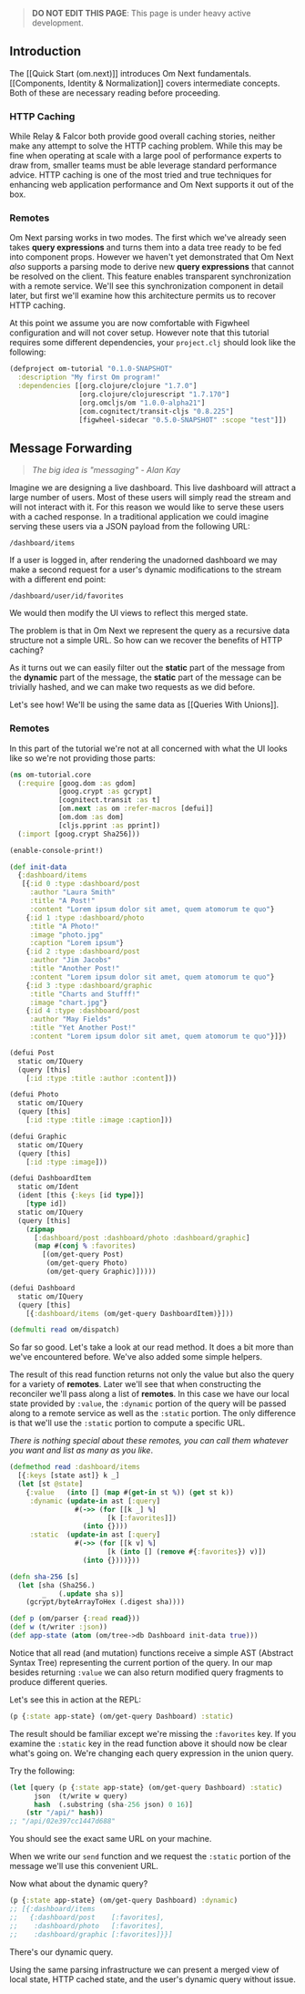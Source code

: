 > **DO NOT EDIT THIS PAGE**: This page is under heavy active
> development.

## Introduction

The [[Quick Start (om.next)]] introduces Om Next
fundamentals. [[Components, Identity & Normalization]] covers
intermediate concepts. Both of these are necessary reading before
proceeding.

### HTTP Caching

While Relay & Falcor both provide good overall caching stories,
neither make any attempt to solve the HTTP caching problem. While this
may be fine when operating at scale with a large pool of performance
experts to draw from, smaller teams must be able leverage standard
performance advice. HTTP caching is one of the most tried and true
techniques for enhancing web application performance and Om Next
supports it out of the box.

### Remotes

Om Next parsing works in two modes. The first which we've already seen
takes **query expressions** and turns them into a data tree ready to
be fed into component props. However we haven't yet demonstrated that
Om Next *also* supports a parsing mode to derive new **query
expressions** that cannot be resolved on the client. This feature
enables transparent synchronization with a remote service. We'll see
this synchronization component in detail later, but first we'll examine how
this architecture permits us to recover HTTP caching.

At this point we assume you are now comfortable with Figwheel
configuration and will not cover setup. However note that this
tutorial requires some different dependencies, your `project.clj`
should look like the following:

```clj
(defproject om-tutorial "0.1.0-SNAPSHOT"
  :description "My first Om program!"
  :dependencies [[org.clojure/clojure "1.7.0"]
                 [org.clojure/clojurescript "1.7.170"]
                 [org.omcljs/om "1.0.0-alpha21"]
                 [com.cognitect/transit-cljs "0.8.225"]
                 [figwheel-sidecar "0.5.0-SNAPSHOT" :scope "test"]])
```

## Message Forwarding

> *The big idea is "messaging" - Alan Kay*

Imagine we are designing a live dashboard. This live dashboard will
attract a large number of users. Most of these users will simply read
the stream and will not interact with it. For this reason we would
like to serve these users with a cached response. In a traditional
application we could imagine serving these users via a JSON payload
from the following URL:

```
/dashboard/items
```

If a user is logged in, after rendering the unadorned dashboard we may
make a second request for a user's dynamic modifications to the stream with
a different end point:

```
/dashboard/user/id/favorites
```

We would then modify the UI views to reflect this merged state.

The problem is that in Om Next we represent the query as a recursive data
structure not a simple URL. So how can we recover the benefits of HTTP
caching?

As it turns out we can easily filter out the **static** part of the
message from the **dynamic** part of the message, the **static** part
of the message can be trivially hashed, and we can make two requests
as we did before.

Let's see how! We'll be using the same data as
[[Queries With Unions]].

### Remotes

In this part of the tutorial we're not at all concerned with what the
UI looks like so we're not providing those parts:

```clj
(ns om-tutorial.core
  (:require [goog.dom :as gdom]
            [goog.crypt :as gcrypt]
            [cognitect.transit :as t]
            [om.next :as om :refer-macros [defui]]
            [om.dom :as dom]
            [cljs.pprint :as pprint])
  (:import [goog.crypt Sha256]))

(enable-console-print!)

(def init-data
  {:dashboard/items
   [{:id 0 :type :dashboard/post
     :author "Laura Smith"
     :title "A Post!"
     :content "Lorem ipsum dolor sit amet, quem atomorum te quo"}
    {:id 1 :type :dashboard/photo
     :title "A Photo!"
     :image "photo.jpg"
     :caption "Lorem ipsum"}
    {:id 2 :type :dashboard/post
     :author "Jim Jacobs"
     :title "Another Post!"
     :content "Lorem ipsum dolor sit amet, quem atomorum te quo"}
    {:id 3 :type :dashboard/graphic
     :title "Charts and Stufff!"
     :image "chart.jpg"}
    {:id 4 :type :dashboard/post
     :author "May Fields"
     :title "Yet Another Post!"
     :content "Lorem ipsum dolor sit amet, quem atomorum te quo"}]})

(defui Post
  static om/IQuery
  (query [this]
    [:id :type :title :author :content]))

(defui Photo
  static om/IQuery
  (query [this]
    [:id :type :title :image :caption]))

(defui Graphic
  static om/IQuery
  (query [this]
    [:id :type :image]))

(defui DashboardItem
  static om/Ident
  (ident [this {:keys [id type]}]
    [type id])
  static om/IQuery
  (query [this]
    (zipmap
      [:dashboard/post :dashboard/photo :dashboard/graphic]
      (map #(conj % :favorites)
        [(om/get-query Post)
         (om/get-query Photo)
         (om/get-query Graphic)]))))

(defui Dashboard
  static om/IQuery
  (query [this]
    [{:dashboard/items (om/get-query DashboardItem)}]))

(defmulti read om/dispatch)
```

So far so good. Let's take a look at our read method. It does a bit
more than we've encountered before. We've also added some simple
helpers.

The result of this read function returns not only the value but also
the query for a variety of **remotes**. Later we'll see that when
constructing the reconciler we'll pass along a list of **remotes**.
In this case we have our local state provided by `:value`, the
`:dynamic` portion of the query will be passed along to a remote
service as well as the `:static` portion. The only difference is that
we'll use the `:static` portion to compute a specific URL.

*There is nothing special about these remotes, you can call them
 whatever you want and list as many as you like*.

```clj
(defmethod read :dashboard/items
  [{:keys [state ast]} k _]
  (let [st @state]
    {:value   (into [] (map #(get-in st %)) (get st k))
     :dynamic (update-in ast [:query]
                #(->> (for [[k _] %]
                        [k [:favorites]])
                  (into {})))
     :static  (update-in ast [:query]
                #(->> (for [[k v] %]
                        [k (into [] (remove #{:favorites}) v)])
                  (into {})))}))

(defn sha-256 [s]
  (let [sha (Sha256.)
        _   (.update sha s)]
    (gcrypt/byteArrayToHex (.digest sha))))

(def p (om/parser {:read read}))
(def w (t/writer :json))
(def app-state (atom (om/tree->db Dashboard init-data true)))
```

Notice that all read (and mutation) functions receive a simple AST
(Abstract Syntax Tree) representing the current portion of the
query. In our map besides returning `:value` we can also return
modified query fragments to produce different queries.

Let's see this in action at the REPL:

```clj
(p {:state app-state} (om/get-query Dashboard) :static)
```

The result should be familiar except we're missing the `:favorites`
key. If you examine the `:static` key in the read function above it
should now be clear what's going on. We're changing each query
expression in the union query.

Try the following:

```clj
(let [query (p {:state app-state} (om/get-query Dashboard) :static)
      json  (t/write w query)
      hash  (.substring (sha-256 json) 0 16)]
    (str "/api/" hash))
;; "/api/02e397cc1447d688"
```

You should see the exact same URL on your machine.

When we write our `send` function and we request the `:static` portion
of the message we'll use this convenient URL.

Now what about the dynamic query?

```clj
(p {:state app-state} (om/get-query Dashboard) :dynamic)
;; [{:dashboard/items
;;   {:dashboard/post    [:favorites],
;;    :dashboard/photo   [:favorites], 
;;    :dashboard/graphic [:favorites]}}]
```

There's our dynamic query.

Using the same parsing infrastructure we can present a merged view of
local state, HTTP cached state, and the user's dynamic query without
issue.
